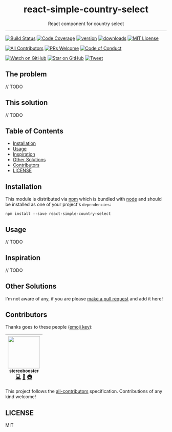 <div align="center">
<h1>react-simple-country-select</h1>

<p>React component for country select</p>
</div>

<hr />

[![Build Status][build-badge]][build]
[![Code Coverage][coverage-badge]][coverage]
[![version][version-badge]][package]
[![downloads][downloads-badge]][npmtrends]
[![MIT License][license-badge]][license]

[![All Contributors](https://img.shields.io/badge/all_contributors-1-orange.svg?style=flat-square)](#contributors)
[![PRs Welcome][prs-badge]][prs]
[![Code of Conduct][coc-badge]][coc]

[![Watch on GitHub][github-watch-badge]][github-watch]
[![Star on GitHub][github-star-badge]][github-star]
[![Tweet][twitter-badge]][twitter]

## The problem

// TODO

## This solution

// TODO

## Table of Contents

<!-- START doctoc generated TOC please keep comment here to allow auto update -->
<!-- DON'T EDIT THIS SECTION, INSTEAD RE-RUN doctoc TO UPDATE -->

- [Installation](#installation)
- [Usage](#usage)
- [Inspiration](#inspiration)
- [Other Solutions](#other-solutions)
- [Contributors](#contributors)
- [LICENSE](#license)

<!-- END doctoc generated TOC please keep comment here to allow auto update -->

## Installation

This module is distributed via [npm][npm] which is bundled with [node][node] and
should be installed as one of your project's `dependencies`:

```
npm install --save react-simple-country-select
```

## Usage

// TODO

## Inspiration

// TODO

## Other Solutions

I'm not aware of any, if you are please [make a pull request][prs] and add it
here!

## Contributors

Thanks goes to these people ([emoji key][emojis]):

<!-- ALL-CONTRIBUTORS-LIST:START - Do not remove or modify this section -->
<!-- prettier-ignore -->
| [<img src="https://avatars3.githubusercontent.com/u/179534?s=460&v=4" width="100px;"/><br /><sub><b>stereobooster</b></sub>](https://github.com/stereobooster)<br />[💻](https://github.com/stereobooster/react-simple-country-select/commits?author=stereobooster "Code") [📖](https://github.com/stereobooster/react-simple-country-select/commits?author=stereobooster "Documentation") [🚇](#infra-stereobooster "Infrastructure (Hosting, Build-Tools, etc)") |
| :---: |

<!-- ALL-CONTRIBUTORS-LIST:END -->

This project follows the [all-contributors][all-contributors] specification.
Contributions of any kind welcome!

## LICENSE

MIT

[npm]: https://www.npmjs.com/
[node]: https://nodejs.org
[build-badge]: https://img.shields.io/travis/stereobooster/react-simple-country-select.svg?style=flat-square
[build]: https://travis-ci.org/stereobooster/react-simple-country-select
[coverage-badge]: https://img.shields.io/codecov/c/github/stereobooster/react-simple-country-select.svg?style=flat-square
[coverage]: https://codecov.io/github/stereobooster/react-simple-country-select
[version-badge]: https://img.shields.io/npm/v/react-simple-country-select.svg?style=flat-square
[package]: https://www.npmjs.com/package/react-simple-country-select
[downloads-badge]: https://img.shields.io/npm/dm/react-simple-country-select.svg?style=flat-square
[npmtrends]: http://www.npmtrends.com/react-simple-country-select
[license-badge]: https://img.shields.io/npm/l/react-simple-country-select.svg?style=flat-square
[license]: https://github.com/stereobooster/react-simple-country-select/blob/master/LICENSE
[prs-badge]: https://img.shields.io/badge/PRs-welcome-brightgreen.svg?style=flat-square
[prs]: http://makeapullrequest.com
[donate-badge]: https://img.shields.io/badge/$-support-green.svg?style=flat-square
[coc-badge]: https://img.shields.io/badge/code%20of-conduct-ff69b4.svg?style=flat-square
[coc]: https://github.com/stereobooster/react-simple-country-select/blob/master/other/CODE_OF_CONDUCT.md
[github-watch-badge]: https://img.shields.io/github/watchers/stereobooster/react-simple-country-select.svg?style=social
[github-watch]: https://github.com/stereobooster/react-simple-country-select/watchers
[github-star-badge]: https://img.shields.io/github/stars/stereobooster/react-simple-country-select.svg?style=social
[github-star]: https://github.com/stereobooster/react-simple-country-select/stargazers
[twitter]: https://twitter.com/intent/tweet?text=Check%20out%20react-simple-country-select%20by%20%40stereobooster%20https%3A%2F%2Fgithub.com%2Fstereobooster%2Freact-simple-country-select%20%F0%9F%91%8D
[twitter-badge]: https://img.shields.io/twitter/url/https/github.com/stereobooster/react-simple-country-select.svg?style=social
[emojis]: https://github.com/stereobooster/all-contributors#emoji-key
[all-contributors]: https://github.com/stereobooster/all-contributors
